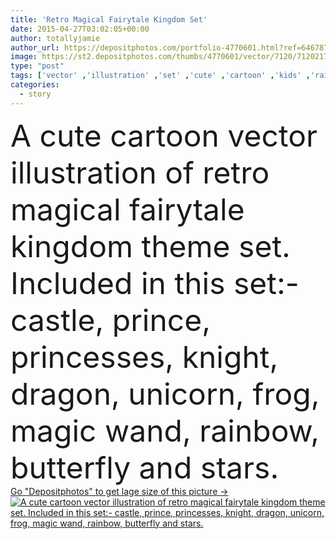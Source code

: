 ```yaml
---
title: 'Retro Magical Fairytale Kingdom Set'
date: 2015-04-27T03:02:05+00:00
author: totallyjamie
author_url: https://depositphotos.com/portfolio-4770601.html?ref=64678756
image: https://st2.depositphotos.com/thumbs/4770601/vector/7120/71202171/api_thumb_450.jpg?forcejpeg=true
type: "post"
tags: ['vector' ,'illustration' ,'set' ,'cute' ,'cartoon' ,'kids' ,'rainbow' ,'stars' ,'Butterfly' ,'knight' ,'adventure' ,'characters' ,'frog' ,'fairytale' ,'prince' ,'princess' ,'magical' ,'dragon' ,'castle' ,'kingdom' ,'unicorn' ,'princesses' ,'magic wand' ,'vector illustration' ,'story book' ,'cartoon illustration' ,'princesas' ,'cartoon dragon' ,'cartoon vector illustration' ]
categories: 
  - story
---
```

<div aling="center">
            <font size="60"> A cute cartoon vector illustration of retro magical fairytale kingdom theme set. Included in this set:- castle, prince, princesses, knight, dragon, unicorn, frog, magic wand, rainbow, butterfly and stars.</font>   
</div>
<div>
    <a href='https://st2.depositphotos.com/thumbs/4770601/vector/7120/71202171/api_thumb_450.jpg?forcejpeg=true?ref=64678756' target=_blank > Go "Depositphotos" to get lage size of this picture ->
        <img href='https://st2.depositphotos.com/thumbs/4770601/vector/7120/71202171/api_thumb_450.jpg?forcejpeg=true?ref=64678756' src='https://st2.depositphotos.com/4770601/7120/v/950/depositphotos_71202171-stock-illustration-retro-magical-fairytale-kingdom-set.jpg?forcejpeg=true' alt='A cute cartoon vector illustration of retro magical fairytale kingdom theme set. Included in this set:- castle, prince, princesses, knight, dragon, unicorn, frog, magic wand, rainbow, butterfly and stars.' >
    </a>
</div>

